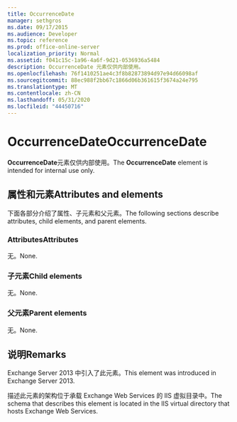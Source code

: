 ```yaml
---
title: OccurrenceDate
manager: sethgros
ms.date: 09/17/2015
ms.audience: Developer
ms.topic: reference
ms.prod: office-online-server
localization_priority: Normal
ms.assetid: f041c15c-1a96-4a6f-9d21-0536936a5484
description: OccurrenceDate 元素仅供内部使用。
ms.openlocfilehash: 76f1410251ae4c3f8b82873894d97e94d66098af
ms.sourcegitcommit: 88ec988f2bb67c1866d06b361615f3674a24e795
ms.translationtype: MT
ms.contentlocale: zh-CN
ms.lasthandoff: 05/31/2020
ms.locfileid: "44450716"
---
```

# <a name="occurrencedate"></a><span data-ttu-id="5a06c-103">OccurrenceDate</span><span class="sxs-lookup"><span data-stu-id="5a06c-103">OccurrenceDate</span></span>

<span data-ttu-id="5a06c-104">**OccurrenceDate**元素仅供内部使用。</span><span class="sxs-lookup"><span data-stu-id="5a06c-104">The **OccurrenceDate** element is intended for internal use only.</span></span> 

## <a name="attributes-and-elements"></a><span data-ttu-id="5a06c-105">属性和元素</span><span class="sxs-lookup"><span data-stu-id="5a06c-105">Attributes and elements</span></span>

<span data-ttu-id="5a06c-106">下面各部分介绍了属性、子元素和父元素。</span><span class="sxs-lookup"><span data-stu-id="5a06c-106">The following sections describe attributes, child elements, and parent elements.</span></span>
  
### <a name="attributes"></a><span data-ttu-id="5a06c-107">Attributes</span><span class="sxs-lookup"><span data-stu-id="5a06c-107">Attributes</span></span>

<span data-ttu-id="5a06c-108">无。</span><span class="sxs-lookup"><span data-stu-id="5a06c-108">None.</span></span>
  
### <a name="child-elements"></a><span data-ttu-id="5a06c-109">子元素</span><span class="sxs-lookup"><span data-stu-id="5a06c-109">Child elements</span></span>

<span data-ttu-id="5a06c-110">无。</span><span class="sxs-lookup"><span data-stu-id="5a06c-110">None.</span></span>
  
### <a name="parent-elements"></a><span data-ttu-id="5a06c-111">父元素</span><span class="sxs-lookup"><span data-stu-id="5a06c-111">Parent elements</span></span>

<span data-ttu-id="5a06c-112">无。</span><span class="sxs-lookup"><span data-stu-id="5a06c-112">None.</span></span>
  
## <a name="remarks"></a><span data-ttu-id="5a06c-113">说明</span><span class="sxs-lookup"><span data-stu-id="5a06c-113">Remarks</span></span>

<span data-ttu-id="5a06c-114">Exchange Server 2013 中引入了此元素。</span><span class="sxs-lookup"><span data-stu-id="5a06c-114">This element was introduced in Exchange Server 2013.</span></span>
  
<span data-ttu-id="5a06c-115">描述此元素的架构位于承载 Exchange Web Services 的 IIS 虚拟目录中。</span><span class="sxs-lookup"><span data-stu-id="5a06c-115">The schema that describes this element is located in the IIS virtual directory that hosts Exchange Web Services.</span></span>
  

